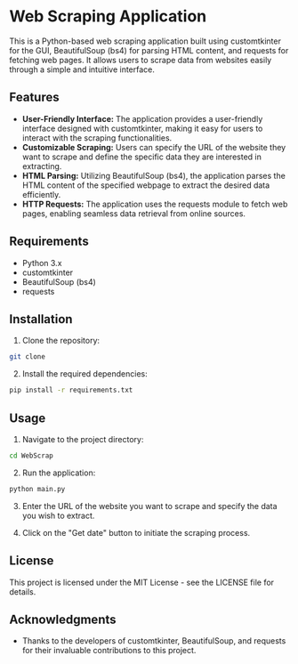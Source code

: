 # Web Scraping Application

This is a Python-based web scraping application built using customtkinter for the GUI, BeautifulSoup (bs4) for parsing HTML content, and requests for fetching web pages. It allows users to scrape data from websites easily through a simple and intuitive interface.


## Features

- **User-Friendly Interface:** The application provides a user-friendly interface designed with customtkinter, making it easy for users to interact with the scraping functionalities.
- **Customizable Scraping:** Users can specify the URL of the website they want to scrape and define the specific data they are interested in extracting.
- **HTML Parsing:** Utilizing BeautifulSoup (bs4), the application parses the HTML content of the specified webpage to extract the desired data efficiently.
- **HTTP Requests:** The application uses the requests module to fetch web pages, enabling seamless data retrieval from online sources.

## Requirements

- Python 3.x
- customtkinter
- BeautifulSoup (bs4)
- requests

## Installation
1. Clone the repository:

```bash
git clone
```
2. Install the required dependencies:

```bash
pip install -r requirements.txt
```

## Usage 

1. Navigate to the project directory:

```bash
cd WebScrap
```

2. Run the application:

```bash
python main.py
```
3. Enter the URL of the website you want to scrape and specify the data you wish to extract.

4. Click on the "Get date" button to initiate the scraping process.

## License

This project is licensed under the MIT License - see the LICENSE file for details.

## Acknowledgments

- Thanks to the developers of customtkinter, BeautifulSoup, and requests for their invaluable contributions to this project.




